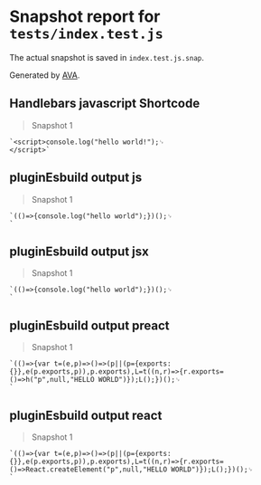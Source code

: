 # Snapshot report for `tests/index.test.js`

The actual snapshot is saved in `index.test.js.snap`.

Generated by [AVA](https://avajs.dev).

## Handlebars javascript Shortcode

> Snapshot 1

    `<script>console.log("hello world!");␊
    </script>`

## pluginEsbuild output js

> Snapshot 1

    `(()=>{console.log("hello world");})();␊
    `

## pluginEsbuild output jsx

> Snapshot 1

    `(()=>{console.log("hello world");})();␊
    `

## pluginEsbuild output preact

> Snapshot 1

    `(()=>{var t=(e,p)=>()=>(p||(p={exports:{}},e(p.exports,p)),p.exports),L=t((n,r)=>{r.exports=()=>h("p",null,"HELLO WORLD")});L();})();␊
    `

## pluginEsbuild output react

> Snapshot 1

    `(()=>{var t=(e,p)=>()=>(p||(p={exports:{}},e(p.exports,p)),p.exports),L=t((n,r)=>{r.exports=()=>React.createElement("p",null,"HELLO WORLD")});L();})();␊
    `
